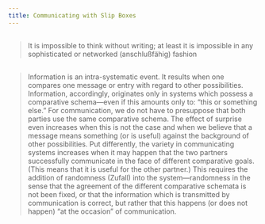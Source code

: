 ```yaml
---
title: Communicating with Slip Boxes
---
```


##
> It is impossible to think without writing; at least it is impossible in any sophisticated or networked (anschlußfähig) fashion
##
> Information is an intra-systematic event. It results when one compares one message or entry with regard to other possibilities. Information, accordingly, originates only in systems which possess a comparative schema—even if this amounts only to: “this or something else.” 
> For communication, we do not have to presuppose that both parties use the same comparative schema. The effect of surprise even increases when this is not the case and when we believe that a message means something (or is useful) against the background of other possibilities. Put differently, the variety in communicating systems increases when it may happen that the two partners successfully communicate in the face of different comparative goals. (This means that it is useful for the other partner.) 
> This requires the addition of randomness (Zufall) into the system—randomness in the sense that the agreement of the different comparative schemata is not been fixed, or that the information which is transmitted by communication is correct, but rather that this happens (or does not happen) “at the occasion” of communication.
##
